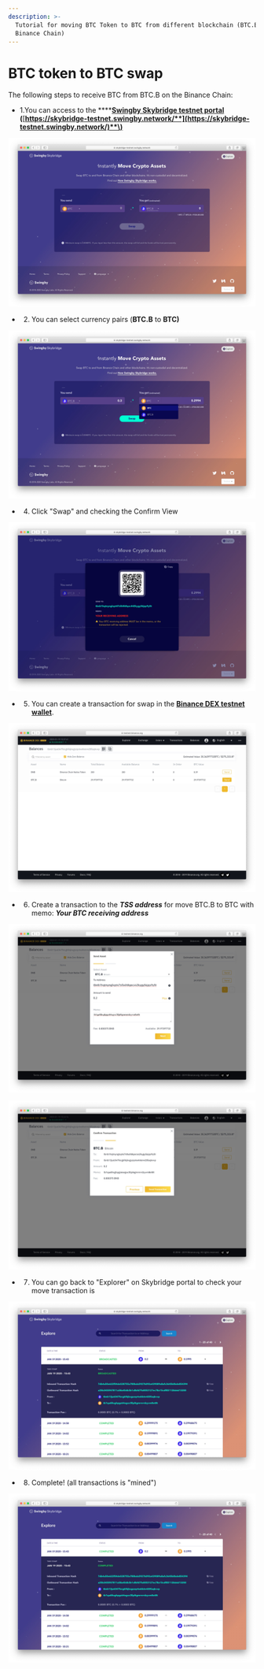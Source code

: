 ```yaml
---
description: >-
  Tutorial for moving BTC Token to BTC from different blockchain (BTC.B on
  Binance Chain)
---
```


# BTC token to BTC swap

The following steps to receive BTC from BTC.B on the Binance Chain:

* 1.You can access to the ****[**Swingby Skybridge testnet portal**](https://skybridge-testnet.swingby.network)  **\(**[**https://skybridge-testnet.swingby.network/**](https://skybridge-testnet.swingby.network/)**\)**

![Swingby Skybridge - portal / explorer](../../.gitbook/assets/sukurnshotto-2020-01-19-12803.jpg)

* 2. You can select currency pairs \(**BTC.B** to **BTC\)**

![](../../.gitbook/assets/sukurnshotto-2020-01-19-24825%20%281%29.jpg)

* 4. Click "Swap" and checking the Confirm View 

![](../../.gitbook/assets/sukurnshotto-2020-01-19-25226.jpg)

* 5. You can create a transaction for swap in the [**Binance DEX testnet wallet**](https://testnet.binance.org/en/balances).

![](../../.gitbook/assets/btc.b.jpg)

* 6. Create a transaction to the _**TSS address**_ for move BTC.B to BTC with memo: _**Your BTC receiving address**_

![](../../.gitbook/assets/btc.b2.jpg)

![](../../.gitbook/assets/btc.b3.jpg)

* 7. You can go back to "Explorer" on Skybridge portal to check your move transaction is 

![](../../.gitbook/assets/btc.b4.jpg)

* 8. Complete! \(all transactions is "mined"\)

![](../../.gitbook/assets/btc.b5.jpg)

